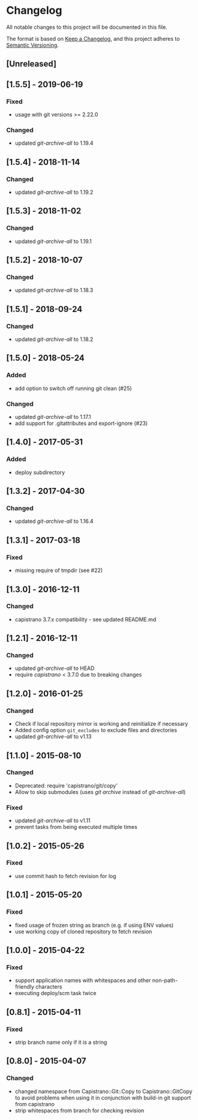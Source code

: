 # Changelog
All notable changes to this project will be documented in this file.

The format is based on [Keep a Changelog](https://keepachangelog.com/en/1.0.0/),
and this project adheres to [Semantic Versioning](https://semver.org/spec/v2.0.0.html).

## [Unreleased]

## [1.5.5] - 2019-06-19
### Fixed
- usage with git versions >= 2.22.0
### Changed
- updated _git-archive-all_ to 1.19.4

## [1.5.4] - 2018-11-14
### Changed
- updated _git-archive-all_ to 1.19.2

## [1.5.3] - 2018-11-02
### Changed
- updated _git-archive-all_ to 1.19.1

## [1.5.2] - 2018-10-07
### Changed
- updated _git-archive-all_ to 1.18.3

## [1.5.1] - 2018-09-24
### Changed
- updated _git-archive-all_ to 1.18.2

## [1.5.0] - 2018-05-24
### Added
- add option to switch off running git clean (#25)
### Changed
- updated _git-archive-all_ to 1.17.1
- add support for .gitattributes and export-ignore (#23)

## [1.4.0] - 2017-05-31
### Added
- deploy subdirectory

## [1.3.2] - 2017-04-30
### Changed
- updated _git-archive-all_ to 1.16.4

## [1.3.1] - 2017-03-18
### Fixed
- missing require of tmpdir (see #22)

## [1.3.0] - 2016-12-11
### Changed
- capistrano 3.7.x compatibility - see updated README.md

## [1.2.1] - 2016-12-11
### Changed
- updated _git-archive-all_ to HEAD
- require _capistrano_ < 3.7.0 due to breaking changes

## [1.2.0] - 2016-01-25
### Changed
- Check if local repository mirror is working and reinitialize if necessary
- Added config option `git_excludes` to exclude files and directories
- updated _git-archive-all_ to v1.13

## [1.1.0] - 2015-08-10
### Changed
- Deprecated: require 'capistrano/git/copy'
- Allow to skip submodules (uses _git archive_ instead of _git-archive-all_)
### Fixed
- updated _git-archive-all_ to v1.11
- prevent tasks from being executed multiple times

## [1.0.2] - 2015-05-26
### Fixed
- use commit hash to fetch revision for log

## [1.0.1] - 2015-05-20
### Fixed
- fixed usage of frozen string as branch (e.g. if using ENV values)
- use working copy of cloned repository to fetch revision

## [1.0.0] - 2015-04-22
### Fixed
- support application names with whitespaces and other non-path-friendly characters
- executing deploy/scm task twice

## [0.8.1] - 2015-04-11
### Fixed
- strip branch name only if it is a string

## [0.8.0] - 2015-04-07
### Changed
- changed namespace from Capistrano::Git::Copy to Capistrano::GitCopy to avoid problems when using it in conjunction with build-in git support from capistrano
- strip whitespaces from branch for checking revision
